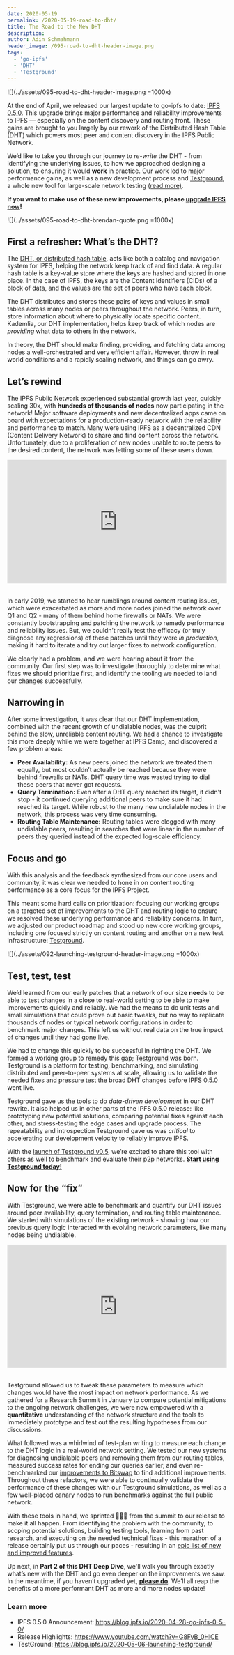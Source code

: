 ```yaml
---
date: 2020-05-19
permalink: /2020-05-19-road-to-dht/
title: The Road to the New DHT
description:
author: Adin Schmahmann
header_image: /095-road-to-dht-header-image.png
tags:
  - 'go-ipfs'
  - 'DHT'
  - 'Testground'
---
```


![](../assets/095-road-to-dht-header-image.png =1000x)

At the end of April, we released our largest update to go-ipfs to date: [IPFS 0.5.0](https://blog.ipfs.io/2020-04-28-go-ipfs-0-5-0/). This upgrade brings major performance and reliability improvements to IPFS — especially on the content discovery and routing front. These gains are brought to you largely by our rework of the Distributed Hash Table (DHT) which powers most peer and content discovery in the IPFS Public Network.

We’d like to take you through our journey to _re-write_ the DHT - from identifying the underlying issues, to how we approached designing a solution, to ensuring it would **work** in practice. Our work led to major performance gains, as well as a new development process and [Testground](https://github.com/testground/testground), a whole new tool for large-scale network testing [(read more)](https://blog.ipfs.io/2020-05-06-launching-testground/).

**If you want to make use of these new improvements, please [upgrade IPFS now](https://docs.ipfs.io/recent-releases/go-ipfs-0-5/update-procedure/#use-ipfs-update)!**
<br />

![](../assets/095-road-to-dht-brendan-quote.png =1000x)

## First a refresher: What’s the DHT?

The [DHT, or distributed hash table](https://docs.ipfs.io/guides/concepts/dht/), acts like both a catalog and navigation system for IPFS, helping the network keep track of and find data. A regular hash table is a key-value store where the keys are hashed and stored in one place. In the case of IPFS, the keys are the Content Identifiers (CIDs) of a block of data, and the values are the set of peers who have each block.

The DHT distributes and stores these pairs of keys and values in small tables across many nodes or peers throughout the network. Peers, in turn, store information about where to physically locate specific content. Kademlia, our DHT implementation, helps keep track of which nodes are _providing_ what data to others in the network.

In theory, the DHT should make finding, providing, and fetching data among nodes a well-orchestrated and very efficient affair. However, throw in real world conditions and a rapidly scaling network, and things can go awry.

## Let’s rewind

The IPFS Public Network experienced substantial growth last year, quickly scaling 30x, with **hundreds of thousands of nodes** now participating in the network! Major software deployments and new decentralized apps came on board with expectations for a production-ready network with the reliability and performance to match. Many were using IPFS as a decentralized CDN (Content Delivery Network) to share and find content across the network. Unfortunately, due to a proliferation of new nodes unable to route peers to the desired content, the network was letting some of these users down.

<div style="position: relative; padding-bottom: 56.25%; height: 0; overflow: hidden;">
  <iframe src="https://www.youtube.com/embed/jpQnQbfhuBc" style="position: absolute; top: 0; left: 0; width: 100%; height: 100%; border:0;" allowfullscreen title="YouTube Video"></iframe>
</div>
<br />

In early 2019, we started to hear rumblings around content routing issues, which were exacerbated as more and more nodes joined the network over Q1 and Q2 - many of them behind home firewalls or NATs. We were constantly bootstrapping and patching the network to remedy performance and reliability issues. But, we couldn’t really test the efficacy (or truly diagnose any regressions) of these patches until they were _in production_, making it hard to iterate and try out larger fixes to network configuration.

We clearly had a problem, and we were hearing about it from the community. Our first step was to investigate thoroughly to determine what fixes we should prioritize first, and identify the tooling we needed to land our changes successfully.

## Narrowing in

After some investigation, it was clear that our DHT implementation, combined with the recent growth of undialable nodes, was the culprit behind the slow, unreliable content routing. We had a chance to investigate this more deeply while we were together at IPFS Camp, and discovered a few problem areas:

- **Peer Availability:** As new peers joined the network we treated them equally, but most couldn’t actually be reached because they were behind firewalls or NATs. DHT query time was wasted trying to dial these peers that never got requests.
- **Query Termination:** Even after a DHT query reached its target, it didn't stop - it continued querying additional peers to make sure it had reached its target. While robust to the many new undialable nodes in the network, this process was very time consuming.
- **Routing Table Maintenance:** Routing tables were clogged with many undialable peers, resulting in searches that were linear in the number of peers they queried instead of the expected log-scale efficiency.

## Focus and go

With this analysis and the feedback synthesized from our core users and community, it was clear we needed to hone in on content routing performance as a core focus for the IPFS Project.

This meant some hard calls on prioritization: focusing our working groups on a targeted set of improvements to the DHT and routing logic to ensure we resolved these underlying performance and reliability concerns. In turn, we adjusted our product roadmap and stood up new core working groups, including one focused strictly on content routing and another on a new test infrastructure: [Testground](https://docs.testground.ai/).

![](../assets/092-launching-testground-header-image.png =1000x)

## Test, test, test

We’d learned from our early patches that a network of our size **needs** to be able to test changes in a close to real-world setting to be able to make improvements quickly and reliably. We had the means to do unit tests and small simulations that could prove out basic tweaks, but no way to replicate thousands of nodes or typical network configurations in order to benchmark major changes. This left us without real data on the true impact of changes until they had gone live.

We had to change this quickly to be successful in righting the DHT. We formed a working group to remedy this gap; [Testground](https://blog.ipfs.io/2020-05-06-launching-testground/) was born. Testground is a platform for testing, benchmarking, and simulating distributed and peer-to-peer systems at scale, allowing us to validate the needed fixes and pressure test the broad DHT changes before IPFS 0.5.0 went live.

Testground gave us the tools to do _data-driven development_ in our DHT rewrite. It also helped us in other parts of the IPFS 0.5.0 release: like prototyping new potential solutions, comparing potential fixes against each other, and stress-testing the edge cases and upgrade process. The repeatability and introspection Testground gave us was _critical_ to accelerating our development velocity to reliably improve IPFS.

With the [launch of Testground v0.5](https://blog.ipfs.io/2020-05-06-launching-testground/), we’re excited to share this tool with others as well to benchmark and evaluate their p2p networks. **[Start using Testground today!](https://docs.testground.ai/)**

## Now for the “fix”

With Testground, we were able to benchmark and quantify our DHT issues around peer availability, query termination, and routing table maintenance. We started with simulations of the existing network - showing how our previous query logic interacted with evolving network parameters, like many nodes being undialable.

<div style="position: relative; padding-bottom: 56.25%; height: 0; overflow: hidden;">
  <iframe src="https://www.youtube.com/embed/S8a1xzdWjN0" style="position: absolute; top: 0; left: 0; width: 100%; height: 100%; border:0;" allowfullscreen title="YouTube Video"></iframe>
</div>
<br />

Testground allowed us to tweak these parameters to measure which changes would have the most impact on network performance. As we gathered for a Research Summit in January to compare potential mitigations to the ongoing network challenges, we were now empowered with a **quantitative** understanding of the network structure and the tools to immediately prototype and test out the resulting hypotheses from our discussions.

What followed was a whirlwind of test-plan writing to measure each change to the DHT logic in a real-world network setting. We tested our new systems for diagnosing undialable peers and removing them from our routing tables, measured success rates for ending our queries earlier, and even re-benchmarked our [improvements to Bitswap](https://blog.ipfs.io/2020-02-14-improved-bitswap-for-container-distribution/) to find additional improvements. Throughout these refactors, we were able to continually validate the performance of these changes with our Testground simulations, as well as a few well-placed canary nodes to run benchmarks against the full public network.

With these tools in hand, we sprinted 🏃‍♂️💨 from the summit to our release to make it all happen. From identifying the problem with the community, to scoping potential solutions, building testing tools, learning from past research, and executing on the needed technical fixes - this marathon of a release certainly put us through our paces - resulting in an [epic list of new and improved features](https://docs.ipfs.io/recent-releases/go-ipfs-0-5/features/).

Up next, in **Part 2 of this DHT Deep Dive**, we'll walk you through exactly what’s new with the DHT and go even deeper on the improvements we saw. In the meantime, if you haven’t upgraded yet, **[please do](https://docs.ipfs.io/recent-releases/go-ipfs-0-5/update-procedure/#use-ipfs-update)**. We’ll all reap the benefits of a more performant DHT as more and more nodes update!

### Learn more

- IPFS 0.5.0 Announcement: https://blog.ipfs.io/2020-04-28-go-ipfs-0-5-0/
- Release Highlights: https://www.youtube.com/watch?v=G8FvB_0HlCE
- TestGround: https://blog.ipfs.io/2020-05-06-launching-testground/
